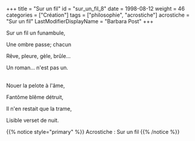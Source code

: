 +++
title = "Sur un fil"
id = "sur_un_fil_8"
date = 1998-08-12
weight = 46
categories = ["Création"]
tags = ["philosophie", "acrostiche"]
acrostiche = "Sur un fil"
LastModifierDisplayName = "Barbara Post"
+++

Sur un fil un funambule,

Une ombre passe; chacun

Rêve, pleure, gèle, brûle...

Un roman... n'est pas un.

 \
Nouer la pelote à l'âme,

Fantôme blême détruit,

Il n'en restait que la trame,

Lisible verset de nuit.

{{% notice style="primary" %}}
Acrostiche : Sur un fil
{{% /notice %}}
